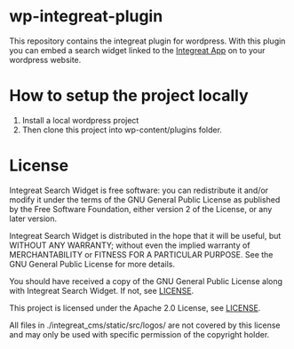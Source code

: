 # wp-integreat-plugin
This repository contains the integreat plugin for wordpress.
With this plugin you can embed a search widget linked to the [Integreat App](https://www.integreat.app) on to your wordpress website.

# How to setup the project locally 
1. Install a local wordpress project
2. Then clone this project into wp-content/plugins folder.

# License
Integreat Search Widget is free software: you can redistribute it and/or modify
it under the terms of the GNU General Public License as published by
the Free Software Foundation, either version 2 of the License, or
any later version.
 
Integreat Search Widget is distributed in the hope that it will be useful,
but WITHOUT ANY WARRANTY; without even the implied warranty of
MERCHANTABILITY or FITNESS FOR A PARTICULAR PURPOSE. See the
GNU General Public License for more details.
 
You should have received a copy of the GNU General Public License
along with Integreat Search Widget. If not, see [LICENSE](LICENSE.txt).

This project is licensed under the Apache 2.0 License, see [LICENSE](LICENSE.txt).

All files in ./integreat_cms/static/src/logos/ are not covered by this license and may only be used with specific permission of the copyright holder.
